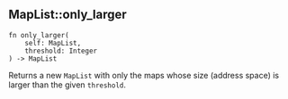 ## MapList::only_larger

```rhai
fn only_larger(
    self: MapList,
    threshold: Integer
) -> MapList
```

Returns a new `MapList` with only the maps whose size (address space) is larger than the given `threshold`.
